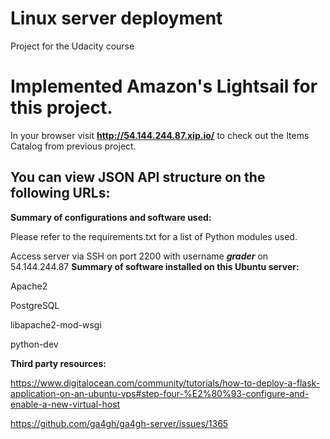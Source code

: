 # Linux server deployment
Project for the Udacity course
# Implemented Amazon's Lightsail for this project.

In your browser visit **http://54.144.244.87.xip.io/** to check out the Items Catalog from previous project.

## You can view JSON API structure on the following URLs:

**Summary of configurations and software used:**

Please refer to the requirements.txt for a list of Python modules used. 

Access server via SSH on port 2200 with username ***grader*** on 54.144.244.87
**Summary of software installed on this Ubuntu server:**

Apache2

PostgreSQL

libapache2-mod-wsgi 

python-dev

**Third party resources:**

https://www.digitalocean.com/community/tutorials/how-to-deploy-a-flask-application-on-an-ubuntu-vps#step-four-%E2%80%93-configure-and-enable-a-new-virtual-host

https://github.com/ga4gh/ga4gh-server/issues/1365



